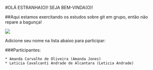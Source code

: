 #OLÁ ESTRANHA(O)! SEJA BEM-VINDA(O)!

##Aqui estamos exercitando os estudos sobre git em grupo, então não repare a bagunça!

![](https://media0.giphy.com/media/cnhpl4IeYgU7MCBdV2/giphy.gif?cid=ecf05e47392ewvxlttvnwnk6g9l1z30poes9ei144xh2yadp&rid=giphy.gif&ct=g)


Adicione seu nome na lista abaixo para participar:


###Participantes:

    * Amanda Carvalho de Oliveira (Amanda Jones)
    * Leticia Cavalcanti Andrade de Alcantara (Leticia Andrade)
